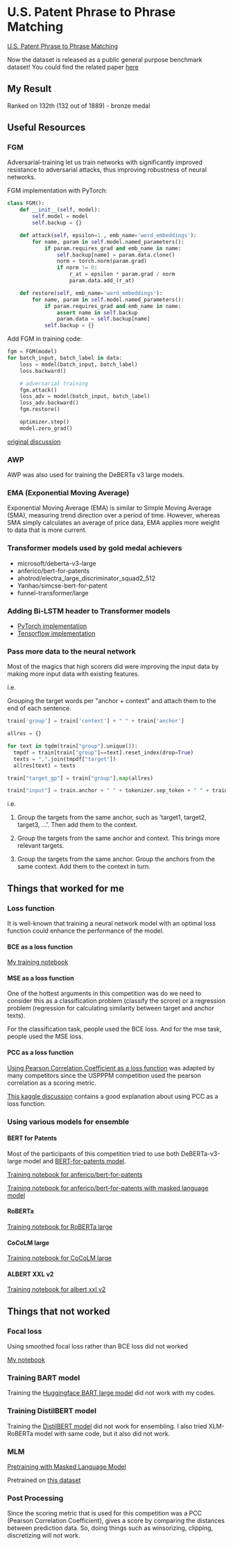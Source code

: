 # U.S. Patent Phrase to Phrase Matching

[U.S. Patent Phrase to Phrase Matching](https://www.kaggle.com/competitions/us-patent-phrase-to-phrase-matching/overview)

Now the dataset is released as a public general purpose benchmark dataset! You could find the related paper [here](https://arxiv.org/pdf/2208.01171.pdf)

## My Result

Ranked on 132th (132 out of 1889) - bronze medal

## Useful Resources

### FGM

Adversarial-training let us train networks with significantly improved resistance to adversarial attacks, thus improving robustness of neural networks.

FGM implementation with PyTorch:

```python
class FGM():
    def __init__(self, model):
        self.model = model
        self.backup = {}

    def attack(self, epsilon=1., emb_name='word_embeddings'):
        for name, param in self.model.named_parameters():
            if param.requires_grad and emb_name in name:
                self.backup[name] = param.data.clone()
                norm = torch.norm(param.grad)
                if norm != 0:
                    r_at = epsilon * param.grad / norm
                    param.data.add_(r_at)

    def restore(self, emb_name='word_embeddings'):
        for name, param in self.model.named_parameters():
            if param.requires_grad and emb_name in name:
                assert name in self.backup
                param.data = self.backup[name]
            self.backup = {}
```

Add FGM in training code:

```python
fgm = FGM(model)
for batch_input, batch_label in data:
    loss = model(batch_input, batch_label)
    loss.backward()  

    # adversarial training
    fgm.attack() 
    loss_adv = model(batch_input, batch_label)
    loss_adv.backward() 
    fgm.restore()  

    optimizer.step()
    model.zero_grad()
```

[original discussion](https://www.kaggle.com/competitions/tweet-sentiment-extraction/discussion/143764)

### AWP

AWP was also used for training the DeBERTa v3 large models.

### EMA (Exponential Moving Average)

Exponential Moving Average (EMA) is similar to Simple Moving Average (SMA), measuring trend direction over a period of time. However, whereas SMA simply calculates an average of price data, EMA applies more weight to data that is more current.

### Transformer models used by gold medal achievers

- microsoft/deberta-v3-large
- anferico/bert-for-patents
- ahotrod/electra_large_discriminator_squad2_512
- Yanhao/simcse-bert-for-patent
- funnel-transformer/large

### Adding Bi-LSTM header to Transformer models

- [PyTorch implementation](./src/pppm_1st_winner_train/torch/model.py)
- [Tensorflow implementation](./src/pppm_1st_winner_train/tf/model.py)

### Pass more data to the neural network

Most of the magics that high scorers did were improving the input data by making more input data with existing features.

i.e.

Grouping the target words per "anchor + context" and attach them to the end of each sentence.

```python
train['group'] = train['context'] + " " + train['anchor']

allres = {}

for text in tqdm(train["group"].unique()):
  tmpdf = train[train["group"]==text].reset_index(drop=True)
  texts = ",".join(tmpdf["target"])
  allres[text] = texts

train["target_gp"] = train["group"].map(allres)

train["input"] = train.anchor + " " + tokenizer.sep_token + " " + train.target + " " + tokenizer.sep_token + " " + train.title + " " + tokenizer.sep_token + " " + train.target_gp
```

i.e.

1) Group the targets from the same anchor, such as 'target1, target2, target3, …'. Then add them to the context.

2) Group the targets from the same anchor and context. This brings more relevant targets.

3) Group the targets from the same anchor. Group the anchors from the same context. Add them to the context in turn.

## Things that worked for me

### Loss function

It is well-known that training a neural network model with an optimal loss function could enhance the performance of the model.

#### BCE as a loss function

[My training notebook](./src/PPPM%20training.ipynb)

#### MSE as a loss function

One of the hottest arguments in this competition was do we need to consider this as a classification problem (classify the scrore) or a regression problem (regression for calculating similarity between target and anchor texts).

For the classification task, people used the BCE loss. And for the mse task, people used the MSE loss.

#### PCC as a loss function

[Using Pearson Correlation Coefficient as a loss function](./src/PPPM%20training%20with%20pcc%20loss.ipynb) was adapted by many competitors since the USPPPM competition used the pearson correlation as a scoring metric.

[This kaggle discussion](https://www.kaggle.com/competitions/ubiquant-market-prediction/discussion/302874) contains a good explanation about using PCC as a loss function.

### Using various models for ensemble

#### BERT for Patents

Most of the participants of this competition tried to use both DeBERTa-v3-large model and [BERT-for-patents model](https://huggingface.co/anferico/bert-for-patents).

[Training notebook for anferico/bert-for-patents](./src/PPPM%20BERT%204%20patent.ipynb)

[Training notebook for anferico/bert-for-patents with masked language model](./src/PPPM%20BERT-for-patents.ipynb)

#### RoBERTa

[Training notebook for RoBERTa large](./src/PPPM%20RoBERTa%20MSE.ipynb)

#### CoCoLM large

[Training notebook for CoCoLM large](./src/PPPM%20CoCoLM%20large%20MSE.ipynb)

#### ALBERT XXL v2

[Training notebook for albert xxl v2](./src/PPPM%20ALBERT%20MSE.ipynb)

## Things that not worked

### Focal loss

Using smoothed focal loss rather than BCE loss did not worked

[My notebook](./src/PPPM%20training%20with%20focal%20loss.ipynb)

### Training BART model

Training the [Huggingface BART large model](https://huggingface.co/facebook/bart-large) did not work with my codes.

### Training DistilBERT model

Training the [DistilBERT model](./src/PPPM%20BERTs.ipynb) did not work for ensembling. I also tried XLM-RoBERTa model with same code, but it also did not work.

### MLM

[Pretraining with Masked Language Model](./src/PPPM%20MLM.ipynb)

Pretrained on [this dataset](./src/pppm_abstract.csv)

### Post Processing

Since the scoring metric that is used for this competition was a PCC (Pearson Correlation Coefficient), gives a score by comparing the distances between prediction data. So, doing things such as winsorizing, clipping, discretizing will not work.
